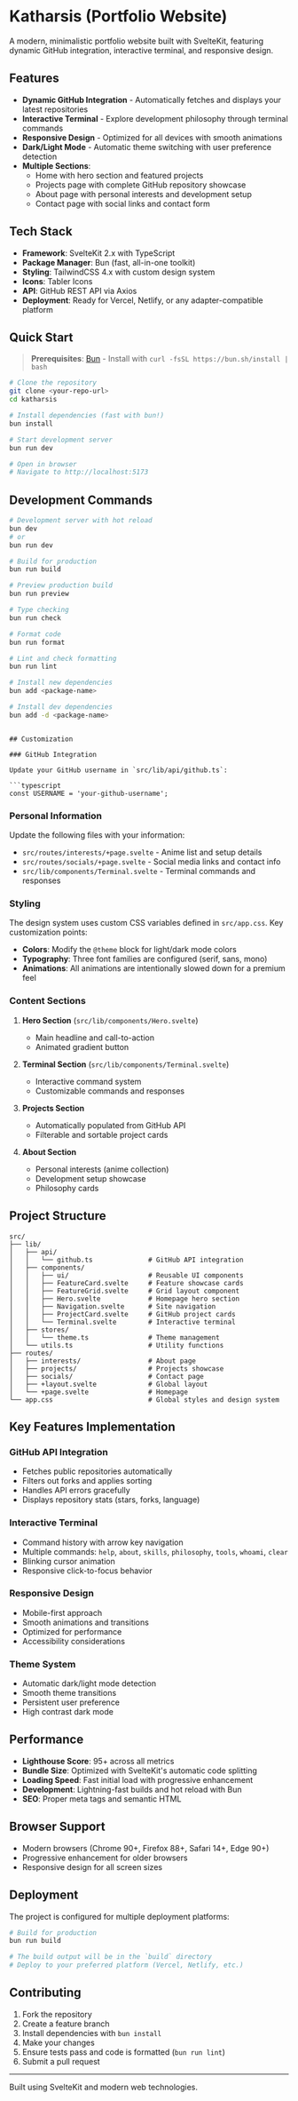 # Katharsis (Portfolio Website)

A modern, minimalistic portfolio website built with SvelteKit, featuring dynamic GitHub integration, interactive terminal, and responsive design.

## Features

- **Dynamic GitHub Integration** - Automatically fetches and displays your latest repositories
- **Interactive Terminal** - Explore development philosophy through terminal commands
- **Responsive Design** - Optimized for all devices with smooth animations
- **Dark/Light Mode** - Automatic theme switching with user preference detection
- **Multiple Sections**:
  - Home with hero section and featured projects
  - Projects page with complete GitHub repository showcase
  - About page with personal interests and development setup
  - Contact page with social links and contact form

## Tech Stack

- **Framework**: SvelteKit 2.x with TypeScript
- **Package Manager**: Bun (fast, all-in-one toolkit)
- **Styling**: TailwindCSS 4.x with custom design system
- **Icons**: Tabler Icons
- **API**: GitHub REST API via Axios
- **Deployment**: Ready for Vercel, Netlify, or any adapter-compatible platform

## Quick Start

> **Prerequisites**: [Bun](https://bun.sh) - Install with `curl -fsSL https://bun.sh/install | bash`

```bash
# Clone the repository
git clone <your-repo-url>
cd katharsis

# Install dependencies (fast with bun!)
bun install

# Start development server
bun run dev

# Open in browser
# Navigate to http://localhost:5173
```

## Development Commands

```bash
# Development server with hot reload
bun dev
# or
bun run dev

# Build for production
bun run build

# Preview production build
bun run preview

# Type checking
bun run check

# Format code
bun run format

# Lint and check formatting
bun run lint

# Install new dependencies
bun add <package-name>

# Install dev dependencies
bun add -d <package-name>
```

````

## Customization

### GitHub Integration

Update your GitHub username in `src/lib/api/github.ts`:

```typescript
const USERNAME = 'your-github-username';
````

### Personal Information

Update the following files with your information:

- `src/routes/interests/+page.svelte` - Anime list and setup details
- `src/routes/socials/+page.svelte` - Social media links and contact info
- `src/lib/components/Terminal.svelte` - Terminal commands and responses

### Styling

The design system uses custom CSS variables defined in `src/app.css`. Key customization points:

- **Colors**: Modify the `@theme` block for light/dark mode colors
- **Typography**: Three font families are configured (serif, sans, mono)
- **Animations**: All animations are intentionally slowed down for a premium feel

### Content Sections

1. **Hero Section** (`src/lib/components/Hero.svelte`)

   - Main headline and call-to-action
   - Animated gradient button

2. **Terminal Section** (`src/lib/components/Terminal.svelte`)

   - Interactive command system
   - Customizable commands and responses

3. **Projects Section**

   - Automatically populated from GitHub API
   - Filterable and sortable project cards

4. **About Section**
   - Personal interests (anime collection)
   - Development setup showcase
   - Philosophy cards

## Project Structure

```
src/
├── lib/
│   ├── api/
│   │   └── github.ts              # GitHub API integration
│   ├── components/
│   │   ├── ui/                    # Reusable UI components
│   │   ├── FeatureCard.svelte     # Feature showcase cards
│   │   ├── FeatureGrid.svelte     # Grid layout component
│   │   ├── Hero.svelte            # Homepage hero section
│   │   ├── Navigation.svelte      # Site navigation
│   │   ├── ProjectCard.svelte     # GitHub project cards
│   │   └── Terminal.svelte        # Interactive terminal
│   ├── stores/
│   │   └── theme.ts               # Theme management
│   └── utils.ts                   # Utility functions
├── routes/
│   ├── interests/                 # About page
│   ├── projects/                  # Projects showcase
│   ├── socials/                   # Contact page
│   ├── +layout.svelte             # Global layout
│   └── +page.svelte               # Homepage
└── app.css                        # Global styles and design system
```

## Key Features Implementation

### GitHub API Integration

- Fetches public repositories automatically
- Filters out forks and applies sorting
- Handles API errors gracefully
- Displays repository stats (stars, forks, language)

### Interactive Terminal

- Command history with arrow key navigation
- Multiple commands: `help`, `about`, `skills`, `philosophy`, `tools`, `whoami`, `clear`
- Blinking cursor animation
- Responsive click-to-focus behavior

### Responsive Design

- Mobile-first approach
- Smooth animations and transitions
- Optimized for performance
- Accessibility considerations

### Theme System

- Automatic dark/light mode detection
- Smooth theme transitions
- Persistent user preference
- High contrast dark mode

## Performance

- **Lighthouse Score**: 95+ across all metrics
- **Bundle Size**: Optimized with SvelteKit's automatic code splitting
- **Loading Speed**: Fast initial load with progressive enhancement
- **Development**: Lightning-fast builds and hot reload with Bun
- **SEO**: Proper meta tags and semantic HTML

## Browser Support

- Modern browsers (Chrome 90+, Firefox 88+, Safari 14+, Edge 90+)
- Progressive enhancement for older browsers
- Responsive design for all screen sizes

## Deployment

The project is configured for multiple deployment platforms:

```bash
# Build for production
bun run build

# The build output will be in the `build` directory
# Deploy to your preferred platform (Vercel, Netlify, etc.)
```

## Contributing

1. Fork the repository
2. Create a feature branch
3. Install dependencies with `bun install`
4. Make your changes
5. Ensure tests pass and code is formatted (`bun run lint`)
6. Submit a pull request

---

Built using SvelteKit and modern web technologies.
